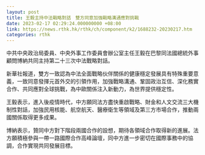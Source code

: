 ```yaml
---
layout: post
title: 王毅主持中法戰略對話　雙方同意加強戰略溝通應對挑戰
date: 2023-02-17 02:29:24.000000000 +08:00
link: https://news.rthk.hk/rthk/ch/component/k2/1688232-20230217.htm
categories: rthk
---
```


中共中央政治局委員、中央外事工作委員會辦公室主任王毅在巴黎同法國總統外事顧問博納共同主持第二十三次中法戰略對話。

新華社報道，雙方一致認為中法全面戰略伙伴關係的健康穩定發展具有特殊重要意義，一致同意發揮元首外交的引領作用，加強戰略溝通、鞏固政治互信、深化務實合作、共同應對全球挑戰，為中歐關係注入新動力，為世界提供穩定性。

王毅表示，進入後疫情時代，中方願同法方盡快重啟戰略、財金和人文交流三大機制性對話，加強民用核能、航空航天、醫療衛生等領域及第三方市場合作，推動兩國關係取得更多成果。

博納表示，贊同中方對下階段兩國合作的設想，期待各領域合作取得新的進展。法方願積極參與一帶一路國際合作高峰論壇，同中方進一步密切在國際事務中的協調，合作實現共同發展目標。
